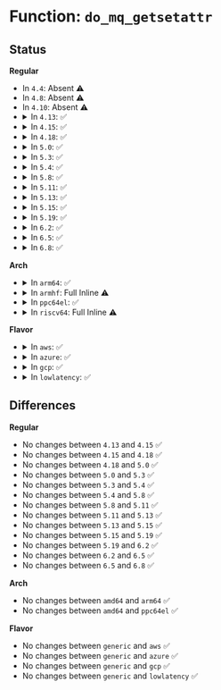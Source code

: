 # Function: <code>do_mq_getsetattr</code>

## Status
<b>Regular</b>
<ul>
<li>
In <code>4.4</code>: Absent ⚠️
</li>
<li>
In <code>4.8</code>: Absent ⚠️
</li>
<li>
In <code>4.10</code>: Absent ⚠️
</li>
<li>
<details>
<summary>In <code>4.13</code>: ✅</summary>

```c
int do_mq_getsetattr(int mqdes, struct mq_attr *new, struct mq_attr *old);
```

**Collision:** Unique Static

**Inline:** No

**Transformation:** False

**Instances:**

```
In ipc/mqueue.c (ffffffff8138b1c0)
Location: ipc/mqueue.c:1354
Inline: False
Direct callers:
  - ipc/mqueue.c:C_SYSC_mq_getsetattr
  - ipc/mqueue.c:C_SYSC_mq_getsetattr
  - ipc/mqueue.c:SYSC_mq_getsetattr
  - ipc/mqueue.c:SYSC_mq_getsetattr
```
**Symbols:**

```
ffffffff8138b1c0-ffffffff8138b35e: do_mq_getsetattr (STB_LOCAL)
```
</details>
</li>
<li>
<details>
<summary>In <code>4.15</code>: ✅</summary>

```c
int do_mq_getsetattr(int mqdes, struct mq_attr *new, struct mq_attr *old);
```

**Collision:** Unique Static

**Inline:** No

**Transformation:** False

**Instances:**

```
In ipc/mqueue.c (ffffffff813b0550)
Location: ipc/mqueue.c:1354
Inline: False
Direct callers:
  - ipc/mqueue.c:C_SYSC_mq_getsetattr
  - ipc/mqueue.c:C_SYSC_mq_getsetattr
  - ipc/mqueue.c:SYSC_mq_getsetattr
  - ipc/mqueue.c:SYSC_mq_getsetattr
```
**Symbols:**

```
ffffffff813b0550-ffffffff813b06ee: do_mq_getsetattr (STB_LOCAL)
```
</details>
</li>
<li>
<details>
<summary>In <code>4.18</code>: ✅</summary>

```c
int do_mq_getsetattr(int mqdes, struct mq_attr *new, struct mq_attr *old);
```

**Collision:** Unique Static

**Inline:** No

**Transformation:** False

**Instances:**

```
In ipc/mqueue.c (ffffffff813e1220)
Location: ipc/mqueue.c:1300
Inline: False
Direct callers:
  - ipc/mqueue.c:__do_compat_sys_mq_getsetattr
  - ipc/mqueue.c:__do_compat_sys_mq_getsetattr
  - ipc/mqueue.c:__do_sys_mq_getsetattr
  - ipc/mqueue.c:__do_sys_mq_getsetattr
```
**Symbols:**

```
ffffffff813e1220-ffffffff813e13b4: do_mq_getsetattr (STB_LOCAL)
```
</details>
</li>
<li>
<details>
<summary>In <code>5.0</code>: ✅</summary>

```c
int do_mq_getsetattr(int mqdes, struct mq_attr *new, struct mq_attr *old);
```

**Collision:** Unique Static

**Inline:** No

**Transformation:** False

**Instances:**

```
In ipc/mqueue.c (ffffffff813fbe00)
Location: ipc/mqueue.c:1300
Inline: False
Direct callers:
  - ipc/mqueue.c:__do_compat_sys_mq_getsetattr
  - ipc/mqueue.c:__do_compat_sys_mq_getsetattr
  - ipc/mqueue.c:__do_sys_mq_getsetattr
  - ipc/mqueue.c:__do_sys_mq_getsetattr
```
**Symbols:**

```
ffffffff813fbe00-ffffffff813fbf94: do_mq_getsetattr (STB_LOCAL)
```
</details>
</li>
<li>
<details>
<summary>In <code>5.3</code>: ✅</summary>

```c
int do_mq_getsetattr(int mqdes, struct mq_attr *new, struct mq_attr *old);
```

**Collision:** Unique Static

**Inline:** No

**Transformation:** False

**Instances:**

```
In ipc/mqueue.c (ffffffff814280c0)
Location: ipc/mqueue.c:1355
Inline: False
Direct callers:
  - ipc/mqueue.c:__do_compat_sys_mq_getsetattr
  - ipc/mqueue.c:__do_compat_sys_mq_getsetattr
  - ipc/mqueue.c:__do_sys_mq_getsetattr
  - ipc/mqueue.c:__do_sys_mq_getsetattr
```
**Symbols:**

```
ffffffff814280c0-ffffffff8142826e: do_mq_getsetattr (STB_LOCAL)
```
</details>
</li>
<li>
<details>
<summary>In <code>5.4</code>: ✅</summary>

```c
int do_mq_getsetattr(int mqdes, struct mq_attr *new, struct mq_attr *old);
```

**Collision:** Unique Static

**Inline:** No

**Transformation:** False

**Instances:**

```
In ipc/mqueue.c (ffffffff81441df0)
Location: ipc/mqueue.c:1350
Inline: False
Direct callers:
  - ipc/mqueue.c:__do_compat_sys_mq_getsetattr
  - ipc/mqueue.c:__do_compat_sys_mq_getsetattr
  - ipc/mqueue.c:__do_sys_mq_getsetattr
  - ipc/mqueue.c:__do_sys_mq_getsetattr
```
**Symbols:**

```
ffffffff81441df0-ffffffff81441f9e: do_mq_getsetattr (STB_LOCAL)
```
</details>
</li>
<li>
<details>
<summary>In <code>5.8</code>: ✅</summary>

```c
int do_mq_getsetattr(int mqdes, struct mq_attr *new, struct mq_attr *old);
```

**Collision:** Unique Static

**Inline:** No

**Transformation:** False

**Instances:**

```
In ipc/mqueue.c (ffffffff814929d0)
Location: ipc/mqueue.c:1436
Inline: False
Direct callers:
  - ipc/mqueue.c:__do_compat_sys_mq_getsetattr
  - ipc/mqueue.c:__do_compat_sys_mq_getsetattr
  - ipc/mqueue.c:__do_sys_mq_getsetattr
  - ipc/mqueue.c:__do_sys_mq_getsetattr
```
**Symbols:**

```
ffffffff814929d0-ffffffff81492b7e: do_mq_getsetattr (STB_LOCAL)
```
</details>
</li>
<li>
<details>
<summary>In <code>5.11</code>: ✅</summary>

```c
int do_mq_getsetattr(int mqdes, struct mq_attr *new, struct mq_attr *old);
```

**Collision:** Unique Static

**Inline:** No

**Transformation:** False

**Instances:**

```
In ipc/mqueue.c (ffffffff814b02d0)
Location: ipc/mqueue.c:1436
Inline: False
Direct callers:
  - ipc/mqueue.c:__do_compat_sys_mq_getsetattr
  - ipc/mqueue.c:__do_compat_sys_mq_getsetattr
  - ipc/mqueue.c:__do_sys_mq_getsetattr
  - ipc/mqueue.c:__do_sys_mq_getsetattr
```
**Symbols:**

```
ffffffff814b02d0-ffffffff814b047e: do_mq_getsetattr (STB_LOCAL)
```
</details>
</li>
<li>
<details>
<summary>In <code>5.13</code>: ✅</summary>

```c
int do_mq_getsetattr(int mqdes, struct mq_attr *new, struct mq_attr *old);
```

**Collision:** Unique Static

**Inline:** No

**Transformation:** False

**Instances:**

```
In ipc/mqueue.c (ffffffff814b6120)
Location: ipc/mqueue.c:1439
Inline: False
Direct callers:
  - ipc/mqueue.c:__do_compat_sys_mq_getsetattr
  - ipc/mqueue.c:__do_compat_sys_mq_getsetattr
  - ipc/mqueue.c:__do_sys_mq_getsetattr
  - ipc/mqueue.c:__do_sys_mq_getsetattr
```
**Symbols:**

```
ffffffff814b6120-ffffffff814b62ce: do_mq_getsetattr (STB_LOCAL)
```
</details>
</li>
<li>
<details>
<summary>In <code>5.15</code>: ✅</summary>

```c
int do_mq_getsetattr(int mqdes, struct mq_attr *new, struct mq_attr *old);
```

**Collision:** Unique Static

**Inline:** No

**Transformation:** False

**Instances:**

```
In ipc/mqueue.c (ffffffff8150ea60)
Location: ipc/mqueue.c:1441
Inline: False
Direct callers:
  - ipc/mqueue.c:__do_compat_sys_mq_getsetattr
  - ipc/mqueue.c:__do_compat_sys_mq_getsetattr
  - ipc/mqueue.c:__do_sys_mq_getsetattr
  - ipc/mqueue.c:__do_sys_mq_getsetattr
```
**Symbols:**

```
ffffffff8150ea60-ffffffff8150ec0e: do_mq_getsetattr (STB_LOCAL)
```
</details>
</li>
<li>
<details>
<summary>In <code>5.19</code>: ✅</summary>

```c
int do_mq_getsetattr(int mqdes, struct mq_attr *new, struct mq_attr *old);
```

**Collision:** Unique Static

**Inline:** No

**Transformation:** False

**Instances:**

```
In ipc/mqueue.c (ffffffff8159fe60)
Location: ipc/mqueue.c:1453
Inline: False
Direct callers:
  - ipc/mqueue.c:__do_compat_sys_mq_getsetattr
  - ipc/mqueue.c:__do_compat_sys_mq_getsetattr
  - ipc/mqueue.c:__do_sys_mq_getsetattr
  - ipc/mqueue.c:__do_sys_mq_getsetattr
```
**Symbols:**

```
ffffffff8159fe60-ffffffff815a0006: do_mq_getsetattr (STB_LOCAL)
```
</details>
</li>
<li>
<details>
<summary>In <code>6.2</code>: ✅</summary>

```c
int do_mq_getsetattr(int mqdes, struct mq_attr *new, struct mq_attr *old);
```

**Collision:** Unique Static

**Inline:** No

**Transformation:** False

**Instances:**

```
In ipc/mqueue.c (ffffffff81649730)
Location: ipc/mqueue.c:1452
Inline: False
Direct callers:
  - ipc/mqueue.c:__do_compat_sys_mq_getsetattr
  - ipc/mqueue.c:__do_compat_sys_mq_getsetattr
  - ipc/mqueue.c:__do_sys_mq_getsetattr
  - ipc/mqueue.c:__do_sys_mq_getsetattr
```
**Symbols:**

```
ffffffff81649730-ffffffff816498d6: do_mq_getsetattr (STB_LOCAL)
```
</details>
</li>
<li>
<details>
<summary>In <code>6.5</code>: ✅</summary>

```c
int do_mq_getsetattr(int mqdes, struct mq_attr *new, struct mq_attr *old);
```

**Collision:** Unique Static

**Inline:** No

**Transformation:** False

**Instances:**

```
In ipc/mqueue.c (ffffffff81681c90)
Location: ipc/mqueue.c:1452
Inline: False
Direct callers:
  - ipc/mqueue.c:__do_compat_sys_mq_getsetattr
  - ipc/mqueue.c:__do_compat_sys_mq_getsetattr
  - ipc/mqueue.c:__do_sys_mq_getsetattr
  - ipc/mqueue.c:__do_sys_mq_getsetattr
```
**Symbols:**

```
ffffffff81681c90-ffffffff81681e3c: do_mq_getsetattr (STB_LOCAL)
```
</details>
</li>
<li>
<details>
<summary>In <code>6.8</code>: ✅</summary>

```c
int do_mq_getsetattr(int mqdes, struct mq_attr *new, struct mq_attr *old);
```

**Collision:** Unique Static

**Inline:** No

**Transformation:** False

**Instances:**

```
In ipc/mqueue.c (ffffffff816be0a0)
Location: ipc/mqueue.c:1452
Inline: False
Direct callers:
  - ipc/mqueue.c:__do_compat_sys_mq_getsetattr
  - ipc/mqueue.c:__do_compat_sys_mq_getsetattr
  - ipc/mqueue.c:__do_sys_mq_getsetattr
  - ipc/mqueue.c:__do_sys_mq_getsetattr
```
**Symbols:**

```
ffffffff816be0a0-ffffffff816be239: do_mq_getsetattr (STB_LOCAL)
```
</details>
</li>
</ul>
<b>Arch</b>
<ul>
<li>
<details>
<summary>In <code>arm64</code>: ✅</summary>

```c
int do_mq_getsetattr(int mqdes, struct mq_attr *new, struct mq_attr *old);
```

**Collision:** Unique Static

**Inline:** No

**Transformation:** False

**Instances:**

```
In ipc/mqueue.c (ffff80001052a848)
Location: ipc/mqueue.c:1350
Inline: False
Direct callers:
  - ipc/mqueue.c:__do_compat_sys_mq_getsetattr
  - ipc/mqueue.c:__do_compat_sys_mq_getsetattr
  - ipc/mqueue.c:__do_sys_mq_getsetattr
  - ipc/mqueue.c:__do_sys_mq_getsetattr
```
**Symbols:**

```
ffff80001052a848-ffff80001052aa50: do_mq_getsetattr (STB_LOCAL)
```
</details>
</li>
<li>
<details>
<summary>In <code>armhf</code>: Full Inline ⚠️</summary>

**Collision:** Unique Static

**Inline:** Full

**Transformation:** False

**Instances:**

```
In ipc/mqueue.c (0)
Location: ipc/mqueue.c:1350
Inline: True
Inline callers:
  - ipc/mqueue.c:__se_sys_mq_getsetattr
```
</details>
</li>
<li>
<details>
<summary>In <code>ppc64el</code>: ✅</summary>

```c
int do_mq_getsetattr(int mqdes, struct mq_attr *new, struct mq_attr *old);
```

**Collision:** Unique Static

**Inline:** No

**Transformation:** False

**Instances:**

```
In ipc/mqueue.c (c0000000006754b0)
Location: ipc/mqueue.c:1350
Inline: False
Direct callers:
  - ipc/mqueue.c:__do_compat_sys_mq_getsetattr
  - ipc/mqueue.c:__do_compat_sys_mq_getsetattr
  - ipc/mqueue.c:__do_sys_mq_getsetattr
  - ipc/mqueue.c:__do_sys_mq_getsetattr
```
**Symbols:**

```
c0000000006754b0-c00000000067575c: do_mq_getsetattr (STB_LOCAL)
```
</details>
</li>
<li>
<details>
<summary>In <code>riscv64</code>: Full Inline ⚠️</summary>

**Collision:** Unique Static

**Inline:** Full

**Transformation:** False

**Instances:**

```
In ipc/mqueue.c (ffffffe00038ce1a)
Location: ipc/mqueue.c:1350
Inline: True
Inline callers:
  - ipc/mqueue.c:__do_sys_mq_getsetattr
```
</details>
</li>
</ul>
<b>Flavor</b>
<ul>
<li>
<details>
<summary>In <code>aws</code>: ✅</summary>

```c
int do_mq_getsetattr(int mqdes, struct mq_attr *new, struct mq_attr *old);
```

**Collision:** Unique Static

**Inline:** No

**Transformation:** False

**Instances:**

```
In ipc/mqueue.c (ffffffff8143a3d0)
Location: ipc/mqueue.c:1350
Inline: False
Direct callers:
  - ipc/mqueue.c:__do_compat_sys_mq_getsetattr
  - ipc/mqueue.c:__do_compat_sys_mq_getsetattr
  - ipc/mqueue.c:__do_sys_mq_getsetattr
  - ipc/mqueue.c:__do_sys_mq_getsetattr
```
**Symbols:**

```
ffffffff8143a3d0-ffffffff8143a57e: do_mq_getsetattr (STB_LOCAL)
```
</details>
</li>
<li>
<details>
<summary>In <code>azure</code>: ✅</summary>

```c
int do_mq_getsetattr(int mqdes, struct mq_attr *new, struct mq_attr *old);
```

**Collision:** Unique Static

**Inline:** No

**Transformation:** False

**Instances:**

```
In ipc/mqueue.c (ffffffff8142ae40)
Location: ipc/mqueue.c:1350
Inline: False
Direct callers:
  - ipc/mqueue.c:__do_compat_sys_mq_getsetattr
  - ipc/mqueue.c:__do_compat_sys_mq_getsetattr
  - ipc/mqueue.c:__do_sys_mq_getsetattr
  - ipc/mqueue.c:__do_sys_mq_getsetattr
```
**Symbols:**

```
ffffffff8142ae40-ffffffff8142afee: do_mq_getsetattr (STB_LOCAL)
```
</details>
</li>
<li>
<details>
<summary>In <code>gcp</code>: ✅</summary>

```c
int do_mq_getsetattr(int mqdes, struct mq_attr *new, struct mq_attr *old);
```

**Collision:** Unique Static

**Inline:** No

**Transformation:** False

**Instances:**

```
In ipc/mqueue.c (ffffffff81436570)
Location: ipc/mqueue.c:1350
Inline: False
Direct callers:
  - ipc/mqueue.c:__do_compat_sys_mq_getsetattr
  - ipc/mqueue.c:__do_compat_sys_mq_getsetattr
  - ipc/mqueue.c:__do_sys_mq_getsetattr
  - ipc/mqueue.c:__do_sys_mq_getsetattr
```
**Symbols:**

```
ffffffff81436570-ffffffff8143671e: do_mq_getsetattr (STB_LOCAL)
```
</details>
</li>
<li>
<details>
<summary>In <code>lowlatency</code>: ✅</summary>

```c
int do_mq_getsetattr(int mqdes, struct mq_attr *new, struct mq_attr *old);
```

**Collision:** Unique Static

**Inline:** No

**Transformation:** False

**Instances:**

```
In ipc/mqueue.c (ffffffff8144cd10)
Location: ipc/mqueue.c:1350
Inline: False
Direct callers:
  - ipc/mqueue.c:__do_compat_sys_mq_getsetattr
  - ipc/mqueue.c:__do_compat_sys_mq_getsetattr
  - ipc/mqueue.c:__do_sys_mq_getsetattr
  - ipc/mqueue.c:__do_sys_mq_getsetattr
```
**Symbols:**

```
ffffffff8144cd10-ffffffff8144ced5: do_mq_getsetattr (STB_LOCAL)
```
</details>
</li>
</ul>

## Differences
<b>Regular</b>
<ul>
<li>
No changes between <code>4.13</code> and <code>4.15</code> ✅
</li>
<li>
No changes between <code>4.15</code> and <code>4.18</code> ✅
</li>
<li>
No changes between <code>4.18</code> and <code>5.0</code> ✅
</li>
<li>
No changes between <code>5.0</code> and <code>5.3</code> ✅
</li>
<li>
No changes between <code>5.3</code> and <code>5.4</code> ✅
</li>
<li>
No changes between <code>5.4</code> and <code>5.8</code> ✅
</li>
<li>
No changes between <code>5.8</code> and <code>5.11</code> ✅
</li>
<li>
No changes between <code>5.11</code> and <code>5.13</code> ✅
</li>
<li>
No changes between <code>5.13</code> and <code>5.15</code> ✅
</li>
<li>
No changes between <code>5.15</code> and <code>5.19</code> ✅
</li>
<li>
No changes between <code>5.19</code> and <code>6.2</code> ✅
</li>
<li>
No changes between <code>6.2</code> and <code>6.5</code> ✅
</li>
<li>
No changes between <code>6.5</code> and <code>6.8</code> ✅
</li>
</ul>
<b>Arch</b>
<ul>
<li>
No changes between <code>amd64</code> and <code>arm64</code> ✅
</li>
<li>
No changes between <code>amd64</code> and <code>ppc64el</code> ✅
</li>
</ul>
<b>Flavor</b>
<ul>
<li>
No changes between <code>generic</code> and <code>aws</code> ✅
</li>
<li>
No changes between <code>generic</code> and <code>azure</code> ✅
</li>
<li>
No changes between <code>generic</code> and <code>gcp</code> ✅
</li>
<li>
No changes between <code>generic</code> and <code>lowlatency</code> ✅
</li>
</ul>
